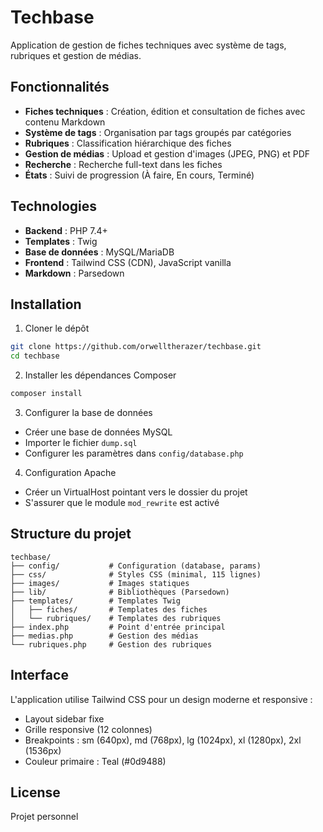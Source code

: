 # Techbase

Application de gestion de fiches techniques avec système de tags, rubriques et gestion de médias.

## Fonctionnalités

- **Fiches techniques** : Création, édition et consultation de fiches avec contenu Markdown
- **Système de tags** : Organisation par tags groupés par catégories
- **Rubriques** : Classification hiérarchique des fiches
- **Gestion de médias** : Upload et gestion d'images (JPEG, PNG) et PDF
- **Recherche** : Recherche full-text dans les fiches
- **États** : Suivi de progression (À faire, En cours, Terminé)

## Technologies

- **Backend** : PHP 7.4+
- **Templates** : Twig
- **Base de données** : MySQL/MariaDB
- **Frontend** : Tailwind CSS (CDN), JavaScript vanilla
- **Markdown** : Parsedown

## Installation

1. Cloner le dépôt
```bash
git clone https://github.com/orwelltherazer/techbase.git
cd techbase
```

2. Installer les dépendances Composer
```bash
composer install
```

3. Configurer la base de données
- Créer une base de données MySQL
- Importer le fichier `dump.sql`
- Configurer les paramètres dans `config/database.php`

4. Configuration Apache
- Créer un VirtualHost pointant vers le dossier du projet
- S'assurer que le module `mod_rewrite` est activé

## Structure du projet

```
techbase/
├── config/           # Configuration (database, params)
├── css/              # Styles CSS (minimal, 115 lignes)
├── images/           # Images statiques
├── lib/              # Bibliothèques (Parsedown)
├── templates/        # Templates Twig
│   ├── fiches/       # Templates des fiches
│   └── rubriques/    # Templates des rubriques
├── index.php         # Point d'entrée principal
├── medias.php        # Gestion des médias
└── rubriques.php     # Gestion des rubriques
```

## Interface

L'application utilise Tailwind CSS pour un design moderne et responsive :
- Layout sidebar fixe
- Grille responsive (12 colonnes)
- Breakpoints : sm (640px), md (768px), lg (1024px), xl (1280px), 2xl (1536px)
- Couleur primaire : Teal (#0d9488)

## License

Projet personnel
